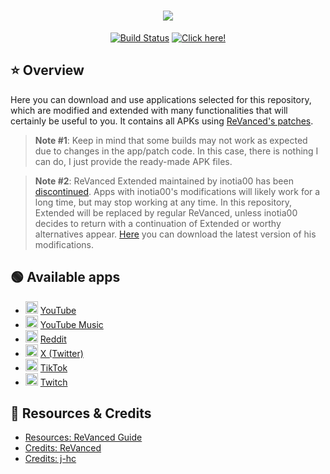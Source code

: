 <h1 align="center">
    <picture>
        <img src="https://readme-typing-svg.demolab.com?font=Google+Sans&size=25&pause=1000&color=F70000&center=true&vCenter=true&random=false&width=435&lines=%F0%9F%8C%90+ReVancedX+APK's+Repo">
    </picture>
</h1>

<p align="center">
    <a href="https://github.com/krvstek/rvx-apks/actions/workflows//build.yml"><img alt="Build Status" src="https://github.com/krvstek/rvx-apks/actions/workflows/build.yml/badge.svg"></a>
    <a href="https://github.com/krvstek/rvx-apks/releases/latest"><img alt="Click here!" src="https://img.shields.io/badge/%20Latest%20Release-FF0000?style=for-the-badge&logo=android"></a>
</p>

## ⭐ Overview 

Here you can download and use applications selected for this repository, which are modified and extended with many functionalities that will certainly be useful to you. It contains all APKs using [ReVanced's patches](https://github.com/ReVanced/revanced-patches).

> **Note #1**: Keep in mind that some builds may not work as expected due to changes in the app/patch code. In this case, there is nothing I can do, I just provide the ready-made APK files.

> **Note #2**: ReVanced Extended maintained by inotia00 has been [discontinued](https://www.reddit.com/r/revancedextended/comments/1absqbj/revanced_extended_has_been_discontinued_by). Apps with inotia00's modifications will likely work for a long time, but may stop working at any time. In this repository, Extended will be replaced by regular ReVanced, unless inotia00 decides to return with a continuation of Extended or worthy alternatives appear. [Here](https://github.com/krvstek/rvx-apks/releases/tag/3) you can download the latest version of his modifications.

## 🟢 Available apps
- <picture><img src="https://play-lh.googleusercontent.com/lMoItBgdPPVDJsNOVtP26EKHePkwBg-PkuY9NOrc-fumRtTFP4XhpUNk_22syN4Datc=s48-rw" width="20" height="20"></picture> [YouTube](https://play.google.com/store/apps/details?id=com.google.android.youtube)
- <picture><img src="https://play-lh.googleusercontent.com/GnYnNfKBr2nysHBYgYRCQtcv_RRNN0Sosn47F5ArKJu89DMR3_jHRAazoIVsPUoaMg=w240-h480-rw" width="20" height="20"></picture> [YouTube Music](https://play.google.com/store/apps/details?id=com.google.android.apps.youtube.music)
- <picture><img src="https://play-lh.googleusercontent.com/EPRVXJ3kuRveNWrzd_50uLAwTifnSVt9XTb_wBAZT8R4yO-J9DSkmSUAxp2hza7-uYDb=w240-h480-rw" width="20" height="20"></picture> [Reddit](https://play.google.com/store/apps/details?id=com.reddit.frontpage)
- <picture><img src="https://play-lh.googleusercontent.com/XyI6Hyz9AFg7E_joVzX2zh6CpWm9B2DG2JuEz5meCFVm4-wTKTnHgqbmg62iFKe4Gzca=w240-h480-rw" width="20" height="20"></picture> [X (Twitter)](https://play.google.com/store/apps/details?id=com.twitter.android)
- <picture><img src="https://play-lh.googleusercontent.com/LdBITldj-tJxqLm-CsWSbnt4BMo2gk53cgM7mWIL-zn44m1ywLyQgxRsHKqp8r0qceXs=w240-h480-rw" width="20" height="20"></picture> [TikTok](https://play.google.com/store/apps/details?id=com.zhiliaoapp.musically)
- <picture><img src="https://play-lh.googleusercontent.com/QLQzL-MXtxKEDlbhrQCDw-REiDsA9glUH4m16syfar_KVLRXlzOhN7tmAceiPerv4Jg=s48-rw" width="20" height="20"></picture> [Twitch](https://play.google.com/store/apps/details?id=tv.twitch.android.app)

## 📜 Resources & Credits
- [Resources: ReVanced Guide](https://kazimmt.github.io/RVX-Features)
- [Credits: ReVanced](https://github.com/revanced)
- [Credits: j-hc](https://github.com/j-hc)
